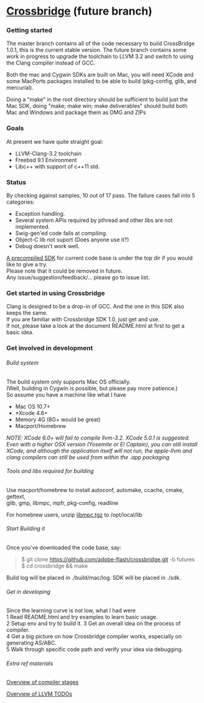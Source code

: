# [Crossbridge](www.crossbridge.io) (future branch)


### Getting started

The master branch contains all of the code necessary to build CrossBridge 1.0.1, this is the current stable version. 
The future branch contains some work in progress to upgrade the toolchain to LLVM 3.2 and switch to using the Clang compiler instead of GCC.

Both the mac and Cygwin SDKs are built on Mac, you will need XCode and some MacPorts packages installed to be able to build (pkg-config, glib, and mercurial).

Doing a "make" in the root directory should be sufficient to build just the Mac SDK, doing "make; make win; make deliverables" should build both Mac and Windows and package them as DMG and ZIPs

### Goals 

At present we have quite straight goal:

* LLVM-Clang-3.2 toolchain 
* Freebsd 9.1 Environment
* Libc++ with support of c++11 std.

### Status
By checking against samples, 10 out of 17 pass.
The failure cases fall into 5 categories:

* Exception handling.
* Several system APIs required by pthread and other libs are not implemented.
* Swig-gen'ed code fails at compiling.
* Object-C lib not suport (Does anyone use it?) 
* Debug doesn't work well.

[A precompiled SDK](https://github.com/adobe-flash/crossbridge/blob/futures/Crossbridge_1.1.0.devbuild.dmg) for current code base is under the top dir if you would like to give a try.   
Please note that it could be removed in future.  
Any issue/suggestion/feedback/... please go to issue list.

### Get started in using Crossbridge
Clang is designed to be a drop-in of GCC. And the one in this SDK also keeps the same.  
If you are familiar with Crossbridge SDK 1.0, just get and use.  
If not, please take a look at the document README.html at first to get a basic idea.

### Get involved in development

###### Build system  
The build system only supports Mac OS officially.  
(Well, building in Cygwin is possible, but please pay more patience.)  
So assume you have a machine like what I have 

* Mac OS 10.7+
* \*Xcode 4.6+  
* Memory 4G (8G+ would be great)
* Macport/Homebrew

_NOTE: XCode 6.0+ will fail to compile llvm-3.2. XCode 5.0.1 is suggested. Even with a higher OSX version (Yosemite or El Captain), you can still install XCode, and although the application itself will not run, the apple-llvm and clang compilers can still be used from within the .app packaging_


###### Tools and libs required for building  
Use macport/homebrew to install autoconf, automake, ccache, cmake, gettext,  
 glib, gmp, libmpc, mpfr, pkg-config, readline

For homebrew users, unzip [libmpc.tgz](https://github.com/adobe-flash/crossbridge/blob/futures/libmpc.tgz) to /opt/local/lib

###### Start Building it  
Once you've downloaded the code base, say:  
> $ git clone https://github.com/adobe-flash/crossbridge.git -b futures  
> $ cd crossbridge && make

Build log will be placed in ./build/mac/log. 
SDK will be placed in ./sdk.  

###### Get in developing  
Since the learning curve is not low, what I had were  
1 Read README.html and try examples to learn basic usage.  
2 Setup env and try to build it.
3 Get an overall idea on the process of compiler.  
4 Get a big picture on how Crossbridge compiler works, especially on generating AS/ABC.  
5 Walk through specific code path and verify your idea via debugging.  

###### Extra ref materials  

[Overview of compiler stages](COMPILER.md)

[Overview of LLVM TODOs](LLVM_UPGRADE.md)
